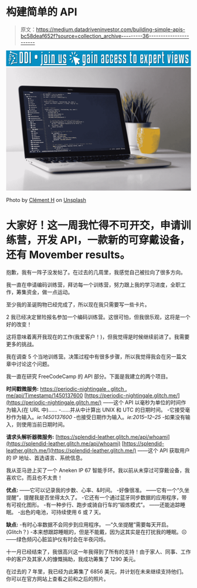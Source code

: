 # 构建简单的 API

> 原文：<https://medium.datadriveninvestor.com/building-simple-apis-bc58deaf652f?source=collection_archive---------36----------------------->

[![](img/66f0b8c107c396f2c52957f8431bdc30.png)](http://www.track.datadriveninvestor.com/J12U)![](img/d4193627b2c0c71f4431249f759011a7.png)

Photo by [Clément H](https://unsplash.com/photos/95YRwf6CNw8?utm_source=unsplash&utm_medium=referral&utm_content=creditCopyText) on [Unsplash](https://unsplash.com/search/photos/npm?utm_source=unsplash&utm_medium=referral&utm_content=creditCopyText)

# 大家好！这一周我忙得不可开交，申请训练营，开发 API，一款新的可穿戴设备，还有 Movember results。

抱歉，我有一阵子没发帖了。在过去的几周里，我感觉自己被拉向了很多方向。

我一直在申请编码训练营，拜访每一个训练营，努力跟上我的学习进度，全职工作，筹集资金，做一点运动。

至少我的圣诞购物已经完成了，所以现在我只需要写一些卡片。

2 我已经决定冒险报名参加一个编码训练营。这很可怕，但我很乐观，这将是一个好的改变！

这将意味着离开我现在的工作(我爱客户！)，但我觉得是时候继续前进了。我需要更多的挑战。

我在调查 5 个当地训练营。决策过程中有很多步骤，所以我觉得我会在另一篇文章中讨论这个问题。

我一直在研究 FreeCodeCamp 的 API 部分。下面是我建立的两个项目。

**时间戳微服务:**
[https://periodic-nightingale . glitch . me/api/Timestamp/1450137600](https://periodic-nightingale.glitch.me/api/timestamp/1450137600)
[https://periodic-nightingale.glitch.me/](https://periodic-nightingale.glitch.me/)
——这个 API 以毫秒为单位的时间作为输入(在 URL 中)……
-……并从中计算出 UNIX 和 UTC 的日期时间。
-它接受毫秒作为输入。*ie:1450137600*
-也接受日期作为输入。*ie:2015–12–25*
-如果没有输入，则使用当前日期时间。

**请求头解析器微服务:**
[https://splendid-leather.glitch.me/api/whoami](https://splendid-leather.glitch.me/api/whoami)
[https://splendid-leather.glitch.me/](https://splendid-leather.glitch.me/)
——这个 API 获取用户的 IP 地址、首选语言、系统信息。

我从亚马逊上买了一个 Aneken IP 67 智能手环。我以前从未穿过可穿戴设备，我喜欢它。而且也不太贵！

**优点:**
——它可以记录我的步数、心率、&时间。
-好像很准。
——它有一个“久坐提醒”，提醒我是否坐得太久了。
-它还有一个通过蓝牙同步数据的应用程序，带有可视化图形。
-有一种步行、跑步或骑自行车的“锻炼模式”。
——还能追踪睡眠。
-出色的电池，可持续使用 6 或 7 天。

**缺点:**
-有时心率数据不会同步到应用程序。
—“久坐提醒”需要每天开启。(Glitch？)
-本来想跟踪睡眠的，但是不能戴，因为这其实是在打扰我的睡眠。☹
——绿色频闪心脏监护仪有时会在半夜闪烁。

十一月已经结束了，我很高兴这一年我得到了所有的支持！由于家人、同事、工作中的客户及其家人的慷慨捐助，我成功筹集了 1290 美元。

在过去的 7 年里，我已经为此筹集了 6856 美元，并计划在未来继续支持他们。你可以在官方网站上查看之前和之后的照片。